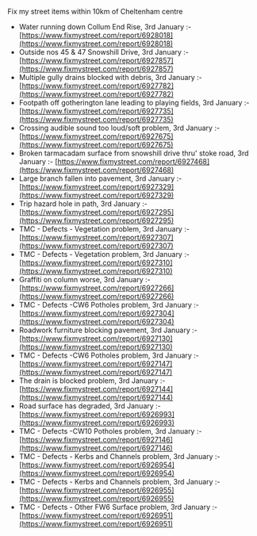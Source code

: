 Fix my street items within 10km of Cheltenham centre

<!-- fix_marker starts -->

- Water running down Collum End Rise, 3rd January :- [https://www.fixmystreet.com/report/6928018](https://www.fixmystreet.com/report/6928018)
- Outside nos 45 & 47 Snowshill Drive, 3rd January :- [https://www.fixmystreet.com/report/6927857](https://www.fixmystreet.com/report/6927857)
- Multiple gully drains blocked with debris, 3rd January :- [https://www.fixmystreet.com/report/6927782](https://www.fixmystreet.com/report/6927782)
- Footpath off gotherington lane leading to playing fields, 3rd January :- [https://www.fixmystreet.com/report/6927735](https://www.fixmystreet.com/report/6927735)
- Crossing audible sound too loud/soft problem, 3rd January :- [https://www.fixmystreet.com/report/6927675](https://www.fixmystreet.com/report/6927675)
- Broken tarmacadam surface from snowshill drive thru' stoke road, 3rd January :- [https://www.fixmystreet.com/report/6927468](https://www.fixmystreet.com/report/6927468)
- Large branch fallen into pavement, 3rd January :- [https://www.fixmystreet.com/report/6927329](https://www.fixmystreet.com/report/6927329)
- Trip hazard hole in path, 3rd January :- [https://www.fixmystreet.com/report/6927295](https://www.fixmystreet.com/report/6927295)
- TMC - Defects - Vegetation problem, 3rd January :- [https://www.fixmystreet.com/report/6927307](https://www.fixmystreet.com/report/6927307)
- TMC - Defects - Vegetation problem, 3rd January :- [https://www.fixmystreet.com/report/6927310](https://www.fixmystreet.com/report/6927310)
- Graffiti on column worse, 3rd January :- [https://www.fixmystreet.com/report/6927266](https://www.fixmystreet.com/report/6927266)
- TMC - Defects -CW6 Potholes  problem, 3rd January :- [https://www.fixmystreet.com/report/6927304](https://www.fixmystreet.com/report/6927304)
- Roadwork furniture blocking pavement, 3rd January :- [https://www.fixmystreet.com/report/6927130](https://www.fixmystreet.com/report/6927130)
- TMC - Defects -CW6 Potholes  problem, 3rd January :- [https://www.fixmystreet.com/report/6927147](https://www.fixmystreet.com/report/6927147)
- The drain is blocked problem, 3rd January :- [https://www.fixmystreet.com/report/6927144](https://www.fixmystreet.com/report/6927144)
- Road surface has degraded, 3rd January :- [https://www.fixmystreet.com/report/6926993](https://www.fixmystreet.com/report/6926993)
- TMC - Defects -CW10 Potholes problem, 3rd January :- [https://www.fixmystreet.com/report/6927146](https://www.fixmystreet.com/report/6927146)
- TMC - Defects - Kerbs and Channels problem, 3rd January :- [https://www.fixmystreet.com/report/6926954](https://www.fixmystreet.com/report/6926954)
- TMC - Defects - Kerbs and Channels problem, 3rd January :- [https://www.fixmystreet.com/report/6926955](https://www.fixmystreet.com/report/6926955)
- TMC - Defects - Other FW6  Surface problem, 3rd January :- [https://www.fixmystreet.com/report/6926951](https://www.fixmystreet.com/report/6926951)

<!-- fix_marker ends -->